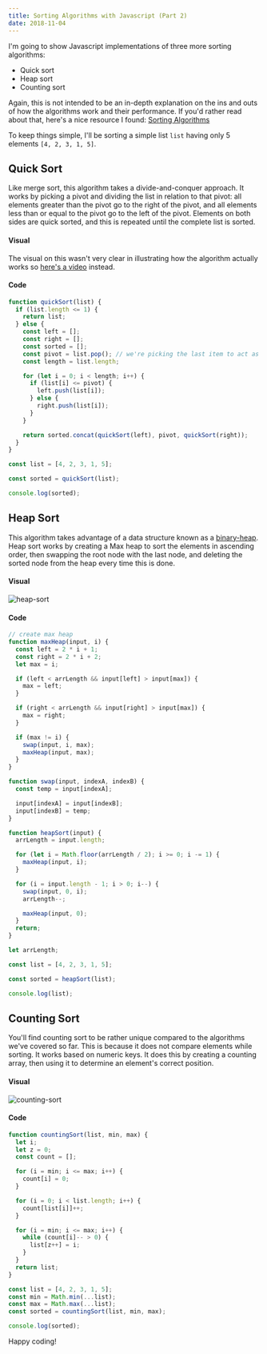 ```yaml
---
title: Sorting Algorithms with Javascript (Part 2)
date: 2018-11-04
---
```


I'm going to show Javascript implementations of three more sorting algorithms:

- Quick sort
- Heap sort
- Counting sort

Again, this is not intended to be an in-depth explanation on the ins and outs of how the algorithms work and their performance. If you'd rather read about that, here's a nice resource I found: [Sorting Algorithms](https://brilliant.org/wiki/sorting-algorithms/)

To keep things simple, I'll be sorting a simple list `list` having only 5 elements `[4, 2, 3, 1, 5]`.

## Quick Sort

Like merge sort, this algorithm takes a divide-and-conquer approach. It works by picking a pivot and dividing the list in relation to that pivot: all elements greater than the pivot go to the right of the pivot, and all elements less than or equal to the pivot go to the left of the pivot. Elements on both sides are quick sorted, and this is repeated until the complete list is sorted.

#### Visual

The visual on this wasn't very clear in illustrating how the algorithm actually works so [here's a video](https://www.youtube.com/watch?v=PgBzjlCcFvc) instead.

#### Code

```javascript
function quickSort(list) {
  if (list.length <= 1) {
    return list;
  } else {
    const left = [];
    const right = [];
    const sorted = [];
    const pivot = list.pop(); // we're picking the last item to act as the pivot
    const length = list.length;

    for (let i = 0; i < length; i++) {
      if (list[i] <= pivot) {
        left.push(list[i]);
      } else {
        right.push(list[i]);
      }
    }

    return sorted.concat(quickSort(left), pivot, quickSort(right));
  }
}

const list = [4, 2, 3, 1, 5];

const sorted = quickSort(list);

console.log(sorted);
```

## Heap Sort

This algorithm takes advantage of a data structure known as a [binary-heap](https://www.cs.cmu.edu/~adamchik/15-121/lectures/Binary%20Heaps/heaps.html). Heap sort works by creating a Max heap to sort the elements in ascending order, then swapping the root node with the last node, and deleting the sorted node from the heap every time this is done.

#### Visual

![heap-sort](https://thepracticaldev.s3.amazonaws.com/i/36sw7hiikhyv1mrwmz4g.gif)

#### Code

```javascript
// create max heap
function maxHeap(input, i) {
  const left = 2 * i + 1;
  const right = 2 * i + 2;
  let max = i;

  if (left < arrLength && input[left] > input[max]) {
    max = left;
  }

  if (right < arrLength && input[right] > input[max]) {
    max = right;
  }

  if (max != i) {
    swap(input, i, max);
    maxHeap(input, max);
  }
}

function swap(input, indexA, indexB) {
  const temp = input[indexA];

  input[indexA] = input[indexB];
  input[indexB] = temp;
}

function heapSort(input) {
  arrLength = input.length;

  for (let i = Math.floor(arrLength / 2); i >= 0; i -= 1) {
    maxHeap(input, i);
  }

  for (i = input.length - 1; i > 0; i--) {
    swap(input, 0, i);
    arrLength--;

    maxHeap(input, 0);
  }
  return;
}

let arrLength;

const list = [4, 2, 3, 1, 5];

const sorted = heapSort(list);

console.log(list);
```

## Counting Sort

You'll find counting sort to be rather unique compared to the algorithms we've covered so far. This is because it does not compare elements while sorting. It works based on numeric keys. It does this by creating a counting array, then using it to determine an element's correct position.

#### Visual

![counting-sort](https://thepracticaldev.s3.amazonaws.com/i/w4jk13diiokecdhny33z.gif)

#### Code

```javascript
function countingSort(list, min, max) {
  let i;
  let z = 0;
  const count = [];

  for (i = min; i <= max; i++) {
    count[i] = 0;
  }

  for (i = 0; i < list.length; i++) {
    count[list[i]]++;
  }

  for (i = min; i <= max; i++) {
    while (count[i]-- > 0) {
      list[z++] = i;
    }
  }
  return list;
}

const list = [4, 2, 3, 1, 5];
const min = Math.min(...list);
const max = Math.max(...list);
const sorted = countingSort(list, min, max);

console.log(sorted);
```

Happy coding!
